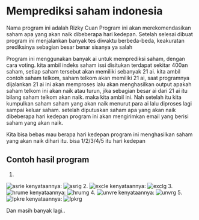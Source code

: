 # Memprediksi saham indonesia

Nama program ini adalah Rizky Cuan
Program ini akan merekomendasikan saham apa yang akan naik dibeberapa hari kedepan. Setelah selesai dibuat program ini menjalankan banyak tes diwaktu berbeda-beda, keakuratan prediksinya sebagian besar benar sisanya ya salah

Program ini menggunakan banyak ai untuk memprediksi saham, dengan cara voting. 
kita ambil indeks saham issi disitukan terdapat sekitar 400an saham, setiap saham tersebut akan memiliki sebanyak 21 ai. kita ambil contoh saham telkom, saham telkom akan memiliki 21 ai, saat programnya dijalankan 21 ai ini akan memproses lalu akan menghasilkan output apakah saham telkom ini akan naik atau turun, jika sebagian besar ai dari 21 ai itu bilang saham telkom akan naik. maka kita ambil ini. Nah setelah itu kita kumpulkan saham saham yang akan naik menurut para ai lalu diproses lagi sampai keluar saham. setelah diputuskan saham apa yang akan naik dibeberapa hari kedepan program ini akan mengirimkan email yang berisi saham yang akan naik.

Kita bisa bebas mau berapa hari kedepan program ini menghasilkan saham yang akan naik dihari itu. bisa 1/2/3/4/5 itu hari kedepan

## Contoh hasil program
1.
![asrie](https://user-images.githubusercontent.com/92434748/179344313-693e378e-a5c8-441e-abd3-134e5ba92ff7.jpg)
kenyataannya:
![asrig](https://user-images.githubusercontent.com/92434748/179344340-81c76c84-fa4d-455c-b7ff-e34bdcf6d229.jpg)
2.
![excle](https://user-images.githubusercontent.com/92434748/179344386-d9bd8704-1830-4fd0-8f21-a269a60a5779.jpg)
kenyataannya:
![exclg](https://user-images.githubusercontent.com/92434748/179344401-a6e564c3-a970-4f6e-bb20-f6af9c3bba0f.jpg)
3.
![hrume](https://user-images.githubusercontent.com/92434748/179344415-f42268fc-f4c8-4f0e-b5f4-aa16e4a0bdd3.jpg)
kenyataannya:
![hrumg](https://user-images.githubusercontent.com/92434748/179344445-457b2eba-634c-4e4a-b5c3-2adb58259213.jpg)
4.
![unvre](https://user-images.githubusercontent.com/92434748/179344457-c00f30fa-743b-44f8-bbe6-215a66c81949.jpg)
kenyataannya:
![unvrg](https://user-images.githubusercontent.com/92434748/179344477-fee7bb44-7eaf-410f-9f45-028ee21ef709.jpg)
5.
![lpkre](https://user-images.githubusercontent.com/92434748/179344502-bde14d79-57ff-4105-9e2c-1328205c8aa6.jpg)
kenyataannya:
![lpkrg](https://user-images.githubusercontent.com/92434748/179344513-4a98227c-e606-4004-a2f2-2b4d4263436b.jpg)

Dan masih banyak lagi..
